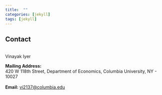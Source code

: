 ```yaml
---
title:  ""
categories: [jekyll]
tags: [jekyll]
---
```

<h2 id="columbia-university"><strong>Contact</strong></h2>
<br>
Vinayak Iyer

<strong>Mailing Address:</strong><br/> 420 W 118th Street, Department of Economics, Columbia University, NY - 10027  
<br/>
<strong>Email:</strong> vi2137@columbia.edu  
